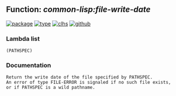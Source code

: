 ## Function: ***common-lisp:file-write-date***
[![package](https://img.shields.io/badge/Package-COMMON--LISP-5f9ea0.svg?style=social&colorA=999999)](../) [![type](https://img.shields.io/badge/Type-Function-5f9ea0.svg?style=social&colorA=999999)](../#function) [![clhs](https://img.shields.io/badge/CLHS-FILE--WRITE--DATE-5f9ea0.svg?style=social&colorA=999999)](http://www.lispworks.com/documentation/HyperSpec/Body/f_file_w.htm) [![github](https://img.shields.io/badge/GitHub-View_the_source-5f9ea0.svg?style=social&colorA=999999&logo=github)](https://github.com/sbcl/sbcl/blob/master/src/code/filesys.lisp/) 
### Lambda list
```
(PATHSPEC)
```
### Documentation
```
Return the write date of the file specified by PATHSPEC.
An error of type FILE-ERROR is signaled if no such file exists,
or if PATHSPEC is a wild pathname.
```
